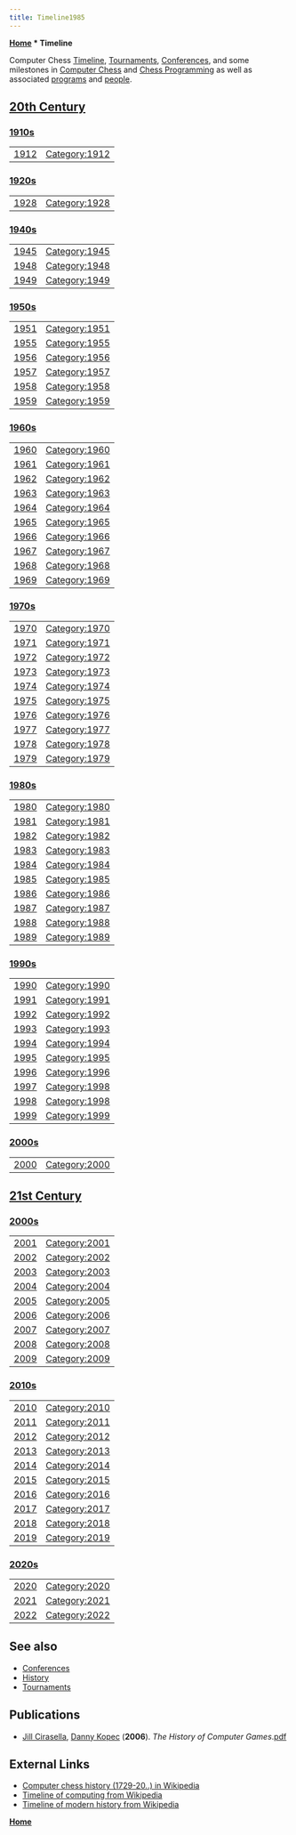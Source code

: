 ```yaml
---
title: Timeline1985
---
```

**[Home](Home "Home") \* Timeline**


Computer Chess [Timeline](https://en.wikipedia.org/wiki/Timeline), [Tournaments](Tournaments_and_Matches "Tournaments and Matches"), [Conferences](Conferences "Conferences"), and some milestones in [Computer Chess](Chess "Chess") and [Chess Programming](Programming "Programming") as well as associated [programs](Engines "Engines") and [people](People "People"). 



## [20th Century](https://en.wikipedia.org/wiki/20th_Century)






### [1910s](https://en.wikipedia.org/wiki/1910s)




|  |  |
| --- | --- |
|  [1912](https://en.wikipedia.org/wiki/1912) | [Category:1912](index.php?title=Category:1912&action=edit&redlink=1 "Category:1912 (page does not exist)") |






### [1920s](https://en.wikipedia.org/wiki/1920s)




|  |  |
| --- | --- |
|  [1928](https://en.wikipedia.org/wiki/1928) | [Category:1928](index.php?title=Category:1928&action=edit&redlink=1 "Category:1928 (page does not exist)") |






### [1940s](https://en.wikipedia.org/wiki/1940s)




|  |  |
| --- | --- |
|  [1945](https://en.wikipedia.org/wiki/1945) | [Category:1945](index.php?title=Category:1945&action=edit&redlink=1 "Category:1945 (page does not exist)") |
|  [1948](https://en.wikipedia.org/wiki/1948) | [Category:1948](index.php?title=Category:1948&action=edit&redlink=1 "Category:1948 (page does not exist)") |
|  [1949](https://en.wikipedia.org/wiki/1949) | [Category:1949](index.php?title=Category:1949&action=edit&redlink=1 "Category:1949 (page does not exist)") |






### [1950s](https://en.wikipedia.org/wiki/1950s)




|  |  |
| --- | --- |
|  [1951](https://en.wikipedia.org/wiki/1951) | [Category:1951](index.php?title=Category:1951&action=edit&redlink=1 "Category:1951 (page does not exist)") |
|  [1955](https://en.wikipedia.org/wiki/1955) | [Category:1955](Category:1955 "Category:1955") |
|  [1956](https://en.wikipedia.org/wiki/1956) | [Category:1956](Category:1956 "Category:1956") |
|  [1957](https://en.wikipedia.org/wiki/1957) | [Category:1957](Category:1957 "Category:1957") |
|  [1958](https://en.wikipedia.org/wiki/1958) | [Category:1958](Category:1958 "Category:1958") |
|  [1959](https://en.wikipedia.org/wiki/1959) | [Category:1959](Category:1959 "Category:1959") |






### [1960s](https://en.wikipedia.org/wiki/1960s)




|  |  |
| --- | --- |
|  [1960](https://en.wikipedia.org/wiki/1960) | [Category:1960](Category:1960 "Category:1960") |
|  [1961](https://en.wikipedia.org/wiki/1961) | [Category:1961](Category:1961 "Category:1961") |
|  [1962](https://en.wikipedia.org/wiki/1962) | [Category:1962](Category:1962 "Category:1962") |
|  [1963](https://en.wikipedia.org/wiki/1963) | [Category:1963](Category:1963 "Category:1963") |
|  [1964](https://en.wikipedia.org/wiki/1964) | [Category:1964](Category:1964 "Category:1964") |
|  [1965](https://en.wikipedia.org/wiki/1965) | [Category:1965](Category:1965 "Category:1965") |
|  [1966](https://en.wikipedia.org/wiki/1966) | [Category:1966](Category:1966 "Category:1966") |
|  [1967](https://en.wikipedia.org/wiki/1967) | [Category:1967](Category:1967 "Category:1967") |
|  [1968](https://en.wikipedia.org/wiki/1968) | [Category:1968](Category:1968 "Category:1968") |
|  [1969](https://en.wikipedia.org/wiki/1969) | [Category:1969](Category:1969 "Category:1969") |






### [1970s](https://en.wikipedia.org/wiki/1970s)




|  |  |
| --- | --- |
|  [1970](https://en.wikipedia.org/wiki/1970) | [Category:1970](Category:1970 "Category:1970") |
|  [1971](https://en.wikipedia.org/wiki/1971) | [Category:1971](Category:1971 "Category:1971") |
|  [1972](https://en.wikipedia.org/wiki/1972) | [Category:1972](Category:1972 "Category:1972") |
|  [1973](https://en.wikipedia.org/wiki/1973) | [Category:1973](Category:1973 "Category:1973") |
|  [1974](https://en.wikipedia.org/wiki/1974) | [Category:1974](Category:1974 "Category:1974") |
|  [1975](https://en.wikipedia.org/wiki/1975) | [Category:1975](Category:1975 "Category:1975") |
|  [1976](https://en.wikipedia.org/wiki/1976) | [Category:1976](Category:1976 "Category:1976") |
|  [1977](https://en.wikipedia.org/wiki/1977) | [Category:1977](Category:1977 "Category:1977") |
|  [1978](https://en.wikipedia.org/wiki/1978) | [Category:1978](Category:1978 "Category:1978") |
|  [1979](https://en.wikipedia.org/wiki/1979) | [Category:1979](Category:1979 "Category:1979") |






### [1980s](https://en.wikipedia.org/wiki/1980s)




|  |  |
| --- | --- |
|  [1980](https://en.wikipedia.org/wiki/1980) | [Category:1980](Category:1980 "Category:1980") |
|  [1981](https://en.wikipedia.org/wiki/1981) | [Category:1981](Category:1981 "Category:1981") |
|  [1982](https://en.wikipedia.org/wiki/1982) | [Category:1982](Category:1982 "Category:1982") |
|  [1983](https://en.wikipedia.org/wiki/1983) | [Category:1983](Category:1983 "Category:1983") |
|  [1984](https://en.wikipedia.org/wiki/1984) | [Category:1984](Category:1984 "Category:1984") |
|  [1985](https://en.wikipedia.org/wiki/1985) | [Category:1985](Category:1985 "Category:1985") |
|  [1986](https://en.wikipedia.org/wiki/1986) | [Category:1986](Category:1986 "Category:1986") |
|  [1987](https://en.wikipedia.org/wiki/1987) | [Category:1987](Category:1987 "Category:1987") |
|  [1988](https://en.wikipedia.org/wiki/1988) | [Category:1988](Category:1988 "Category:1988") |
|  [1989](https://en.wikipedia.org/wiki/1989) | [Category:1989](Category:1989 "Category:1989") |






### [1990s](https://en.wikipedia.org/wiki/1990s)




|  |  |
| --- | --- |
|  [1990](https://en.wikipedia.org/wiki/1990) | [Category:1990](Category:1990 "Category:1990") |
|  [1991](https://en.wikipedia.org/wiki/1991) | [Category:1991](Category:1991 "Category:1991") |
|  [1992](https://en.wikipedia.org/wiki/1992) | [Category:1992](Category:1992 "Category:1992") |
|  [1993](https://en.wikipedia.org/wiki/1993) | [Category:1993](Category:1993 "Category:1993") |
|  [1994](https://en.wikipedia.org/wiki/1994) | [Category:1994](Category:1994 "Category:1994") |
|  [1995](https://en.wikipedia.org/wiki/1995) | [Category:1995](Category:1995 "Category:1995") |
|  [1996](https://en.wikipedia.org/wiki/1996) | [Category:1996](Category:1996 "Category:1996") |
|  [1997](https://en.wikipedia.org/wiki/1997) | [Category:1998](Category:1998 "Category:1998") |
|  [1998](https://en.wikipedia.org/wiki/1998) | [Category:1998](Category:1998 "Category:1998") |
|  [1999](https://en.wikipedia.org/wiki/1999) | [Category:1999](Category:1999 "Category:1999") |






### [2000s](https://en.wikipedia.org/wiki/2000s_%28decade%29)




|  |  |
| --- | --- |
|  [2000](https://en.wikipedia.org/wiki/2000) | [Category:2000](Category:2000 "Category:2000") |


## [21st Century](https://en.wikipedia.org/wiki/21st_century)


### [2000s](https://en.wikipedia.org/wiki/2000s_%28decade%29)




|  |  |
| --- | --- |
|  [2001](https://en.wikipedia.org/wiki/2001) | [Category:2001](Category:2001 "Category:2001") |
|  [2002](https://en.wikipedia.org/wiki/2002) | [Category:2002](Category:2002 "Category:2002") |
|  [2003](https://en.wikipedia.org/wiki/2003) | [Category:2003](Category:2003 "Category:2003") |
|  [2004](https://en.wikipedia.org/wiki/2004) | [Category:2004](Category:2004 "Category:2004") |
|  [2005](https://en.wikipedia.org/wiki/2005) | [Category:2005](Category:2005 "Category:2005") |
|  [2006](https://en.wikipedia.org/wiki/2006) | [Category:2006](Category:2006 "Category:2006") |
|  [2007](https://en.wikipedia.org/wiki/2007) | [Category:2007](Category:2007 "Category:2007") |
|  [2008](https://en.wikipedia.org/wiki/2008) | [Category:2008](Category:2008 "Category:2008") |
|  [2009](https://en.wikipedia.org/wiki/2009) | [Category:2009](Category:2009 "Category:2009") |






### [2010s](https://en.wikipedia.org/wiki/2010s)




|  |  |
| --- | --- |
|  [2010](https://en.wikipedia.org/wiki/2010) | [Category:2010](Category:2010 "Category:2010") |
|  [2011](https://en.wikipedia.org/wiki/2011) | [Category:2011](Category:2011 "Category:2011") |
|  [2012](https://en.wikipedia.org/wiki/2012) | [Category:2012](Category:2012 "Category:2012") |
|  [2013](https://en.wikipedia.org/wiki/2013) | [Category:2013](Category:2013 "Category:2013") |
|  [2014](https://en.wikipedia.org/wiki/2014) | [Category:2014](Category:2014 "Category:2014") |
|  [2015](https://en.wikipedia.org/wiki/2015) | [Category:2015](Category:2015 "Category:2015") |
|  [2016](https://en.wikipedia.org/wiki/2016) | [Category:2016](Category:2016 "Category:2016") |
|  [2017](https://en.wikipedia.org/wiki/2017) | [Category:2017](Category:2017 "Category:2017") |
|  [2018](https://en.wikipedia.org/wiki/2018) | [Category:2018](Category:2018 "Category:2018") |
|  [2019](https://en.wikipedia.org/wiki/2019) | [Category:2019](Category:2019 "Category:2019") |






### [2020s](https://en.wikipedia.org/wiki/2020s)




|  |  |
| --- | --- |
|  [2020](https://en.wikipedia.org/wiki/2020) | [Category:2020](Category:2020 "Category:2020") |
|  [2021](https://en.wikipedia.org/wiki/2021) | [Category:2021](Category:2021 "Category:2021") |
|  [2022](https://en.wikipedia.org/wiki/2022) | [Category:2022](Category:2022 "Category:2022") |


## See also


* [Conferences](Conferences "Conferences")
* [History](History "History")
* [Tournaments](Tournaments_and_Matches "Tournaments and Matches")


## Publications


* [Jill Cirasella](Jill_Cirasella "Jill Cirasella"), [Danny Kopec](Danny_Kopec "Danny Kopec") (**2006**). *The History of Computer Games*.[pdf](https://jillcirasella.commons.gc.cuny.edu/files/2014/05/computer_games_handout.pdf)






## External Links


* [Computer chess history (1729-20..) in Wikipedia](https://en.wikipedia.org/wiki/Computer_chess#History)
* [Timeline of computing from Wikipedia](https://en.wikipedia.org/wiki/Timeline_of_computing)
* [Timeline of modern history from Wikipedia](https://en.wikipedia.org/wiki/Timeline_of_modern_history)


**[Home](Home "Home")**







 

